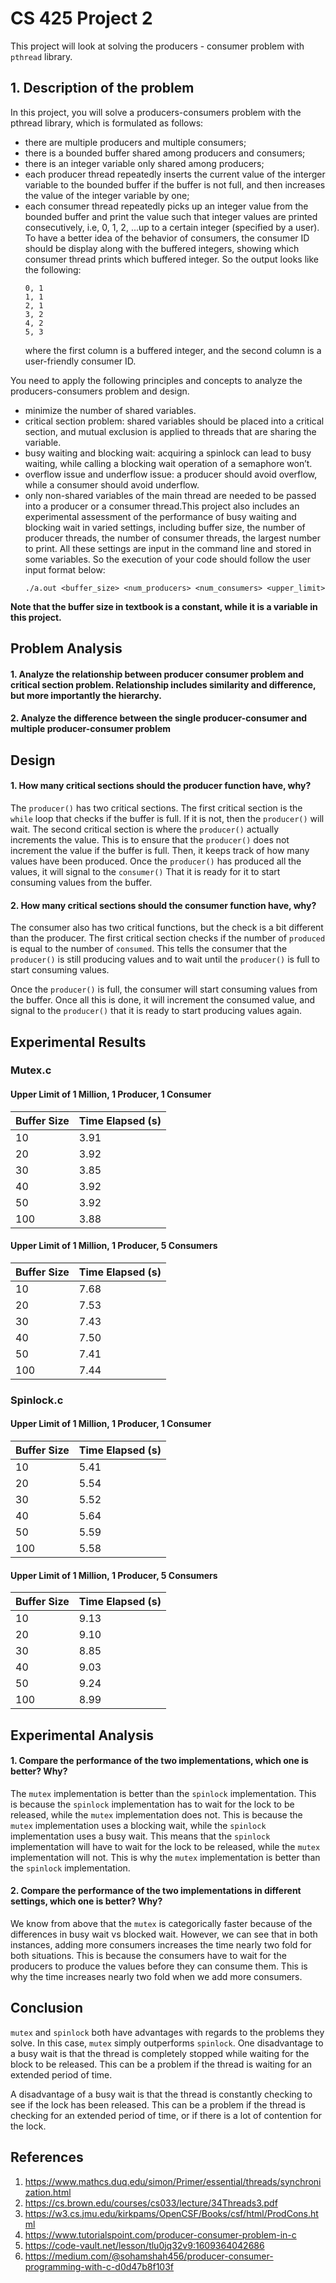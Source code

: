 # CS 425 Project 2

This project will look at solving the producers - consumer problem with `pthread` library.

## 1. Description of the problem

In this project, you will solve a producers-consumers problem with the pthread library, which is formulated as follows:
- there are multiple producers and multiple consumers;
- there is a bounded buffer shared among producers and consumers;
- there is an integer variable only shared among producers;
- each producer thread repeatedly inserts the current value of the interger variable to the bounded buffer if the buffer is not full, and then increases the value of the integer variable by one;
- each consumer thread repeatedly picks up an integer value from the bounded buffer and print the value such that integer values are printed consecutively, i.e, 0, 1, 2, ...up to a certain integer (specified by a user). To have a better idea of the behavior of consumers, the consumer ID should be
display along with the buffered integers, showing which consumer thread prints which buffered
integer. So the output looks like the following:
    ```
    0, 1
    1, 1
    2, 1
    3, 2
    4, 2
    5, 3
    ```
    where the first column is a buffered integer, and the second column is a user-friendly consumer ID.

You need to apply the following principles and concepts to analyze the producers-consumers problem and design.
- minimize the number of shared variables.
- critical section problem: shared variables should be placed into a critical section, and mutual exclusion is applied to threads that are sharing the variable.
- busy waiting and blocking wait: acquiring a spinlock can lead to busy waiting, while calling a blocking wait operation of a semaphore won’t.
- overflow issue and underflow issue: a producer should avoid overflow, while a consumer should avoid underflow.
- only non-shared variables of the main thread are needed to be passed into a producer or a consumer thread.This project also includes an experimental assessment of the performance of busy waiting and blocking wait in varied settings, including buffer size, the number of producer threads, the number of consumer threads, the largest number to print. All these settings are input in the command line and stored in some variables. So the execution of your code should follow the user input format below:
    ```
    ./a.out <buffer_size> <num_producers> <num_consumers> <upper_limit>
    ```
**Note that the buffer size in textbook is a constant, while it is a variable in this project.**

## Problem Analysis

#### 1. Analyze the relationship between producer consumer problem and critical section problem.  Relationship includes similarity and difference, but more importantly the hierarchy.

#### 2. Analyze the difference between the single producer-consumer and multiple producer-consumer problem

## Design

#### 1. How many critical sections should the producer function have, why?

The `producer()` has two critical sections. The first critical section is the `while` loop that checks if the buffer is full. If it is not, then the `producer()` will wait. The second critical section is where the `producer()` actually increments the value. This is to ensure that the `producer()` does not increment the value if the buffer is full. Then, it keeps track of how many values have been produced. Once the `producer()` has produced all the values, it will signal to the `consumer()` That it is ready for it to start consuming values from the buffer.  

#### 2. How many critical sections should the consumer function have, why?

The consumer also has two critical functions, but the check is a bit different than the producer. The first critical section checks if the number of `produced` is equal to the number of `consumed`. This tells the consumer that the `producer()` is still producing values and to wait until the `producer()` is full to start consuming values.

Once the `producer()` is full, the consumer will start consuming values from the buffer. Once all this is done, it will increment the consumed value, and signal to the `producer()` that it is ready to start producing values again.

## Experimental Results

### Mutex.c

#### Upper Limit of 1 Million, 1 Producer, 1 Consumer

| Buffer Size | Time Elapsed (s) |
|-----|-----|
| 10 | 3.91 |
| 20 | 3.92 |
| 30 | 3.85 |
| 40 | 3.92 |
| 50 | 3.92 |
| 100 | 3.88 |

#### Upper Limit of 1 Million, 1 Producer, 5 Consumers

| Buffer Size | Time Elapsed (s) |
|-----|-----|
| 10 | 7.68 |
| 20 | 7.53 |
| 30 | 7.43 |
| 40 | 7.50 |
| 50 | 7.41 |
| 100 | 7.44 |

### Spinlock.c
 
#### Upper Limit of 1 Million, 1 Producer, 1 Consumer

| Buffer Size | Time Elapsed (s) |
|-----|-----|
| 10 | 5.41 |
| 20 | 5.54 |
| 30 | 5.52 |
| 40 | 5.64 |
| 50 | 5.59 |
| 100 | 5.58 |

#### Upper Limit of 1 Million, 1 Producer, 5 Consumers

| Buffer Size | Time Elapsed (s) |
|-----|-----|
| 10 | 9.13 |
| 20 | 9.10 |
| 30 | 8.85 |
| 40 | 9.03 |
| 50 | 9.24 |
| 100 | 8.99 |

## Experimental Analysis

#### 1. Compare the performance of the two implementations, which one is better? Why?

The `mutex` implementation is better than the `spinlock` implementation. This is because the `spinlock` implementation has to wait for the lock to be released, while the `mutex` implementation does not. This is because the `mutex` implementation uses a blocking wait, while the `spinlock` implementation uses a busy wait. This means that the `spinlock` implementation will have to wait for the lock to be released, while the `mutex` implementation will not. This is why the `mutex` implementation is better than the `spinlock` implementation.

#### 2. Compare the performance of the two implementations in different settings, which one is better? Why?

We know from above that the `mutex` is categorically faster because of the differences in busy wait vs blocked wait. However, we can see that in both instances, adding more consumers increases the time nearly two fold for both situations. This is because the consumers have to wait for the producers to produce the values before they can consume them. This is why the time increases nearly two fold when we add more consumers.

## Conclusion

`mutex` and `spinlock` both have advantages with regards to the problems they solve. In this case, `mutex` simply outperforms `spinlock`. One disadvantage to a busy wait is that the thread is completely stopped while waiting for the block to be released. This can be a problem if the thread is waiting for an extended period of time.

A disadvantage of a busy wait is that the thread is constantly checking to see if the lock has been released. This can be a problem if the thread is checking for an extended period of time, or if there is a lot of contention for the lock.

## References

1. https://www.mathcs.duq.edu/simon/Primer/essential/threads/synchronization.html
2. https://cs.brown.edu/courses/cs033/lecture/34Threads3.pdf
3. https://w3.cs.jmu.edu/kirkpams/OpenCSF/Books/csf/html/ProdCons.html
4. https://www.tutorialspoint.com/producer-consumer-problem-in-c
5. https://code-vault.net/lesson/tlu0jq32v9:1609364042686
6. https://medium.com/@sohamshah456/producer-consumer-programming-with-c-d0d47b8f103f
